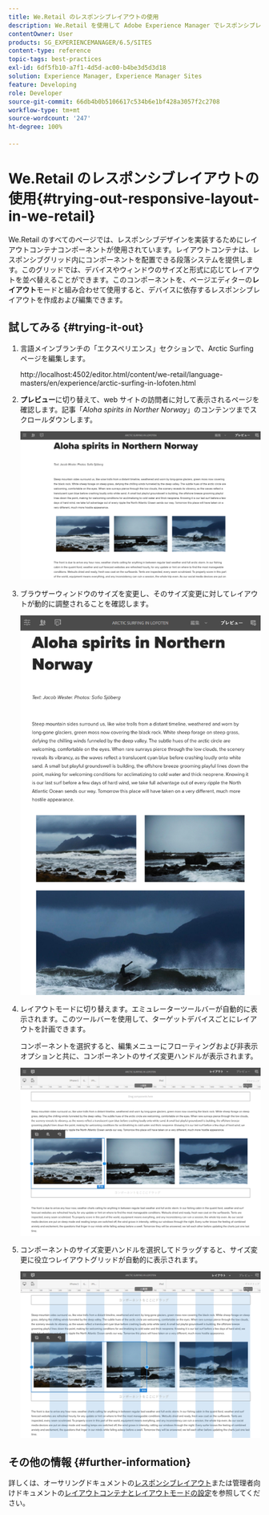 ```yaml
---
title: We.Retail のレスポンシブレイアウトの使用
description: We.Retail を使用して Adobe Experience Manager でレスポンシブレイアウトを試す方法を説明します。
contentOwner: User
products: SG_EXPERIENCEMANAGER/6.5/SITES
content-type: reference
topic-tags: best-practices
exl-id: 6df5fb10-a7f1-4d5d-ac00-b4be3d5d3d18
solution: Experience Manager, Experience Manager Sites
feature: Developing
role: Developer
source-git-commit: 66db4b0b5106617c534b6e1bf428a3057f2c2708
workflow-type: tm+mt
source-wordcount: '247'
ht-degree: 100%

---
```


# We.Retail のレスポンシブレイアウトの使用{#trying-out-responsive-layout-in-we-retail}

We.Retail のすべてのページでは、レスポンシブデザインを実装するためにレイアウトコンテナコンポーネントが使用されています。レイアウトコンテナは、レスポンシブグリッド内にコンポーネントを配置できる段落システムを提供します。このグリッドでは、デバイスやウィンドウのサイズと形式に応じてレイアウトを並べ替えることができます。このコンポーネントを、ページエディターの&#x200B;**レイアウト**&#x200B;モードと組み合わせて使用すると、デバイスに依存するレスポンシブレイアウトを作成および編集できます。

## 試してみる {#trying-it-out}

1. 言語メインブランチの「エクスペリエンス」セクションで、Arctic Surfing ページを編集します。

   http://localhost:4502/editor.html/content/we-retail/language-masters/en/experience/arctic-surfing-in-lofoten.html

1. **プレビュー**&#x200B;に切り替えて、web サイトの訪問者に対して表示されるページを確認します。記事「*Aloha spirits in Norther Norway*」のコンテンツまでスクロールダウンします。

   ![chlimage_1-178](assets/chlimage_1-178.png)

1. ブラウザーウィンドウのサイズを変更し、そのサイズ変更に対してレイアウトが動的に調整されることを確認します。

   ![chlimage_1-179](assets/chlimage_1-179.png)

1. レイアウトモードに切り替えます。エミュレーターツールバーが自動的に表示されます。このツールバーを使用して、ターゲットデバイスごとにレイアウトを計画できます。

   コンポーネントを選択すると、編集メニューにフローティングおよび非表示オプションと共に、コンポーネントのサイズ変更ハンドルが表示されます。

   ![chlimage_1-180](assets/chlimage_1-180.png)

1. コンポーネントのサイズ変更ハンドルを選択してドラッグすると、サイズ変更に役立つレイアウトグリッドが自動的に表示されます。

   ![chlimage_1-181](assets/chlimage_1-181.png)

## その他の情報 {#further-information}

詳しくは、オーサリングドキュメントの[レスポンシブレイアウト](/help/sites-authoring/responsive-layout.md)または管理者向けドキュメントの[レイアウトコンテナとレイアウトモードの設定](/help/sites-administering/configuring-responsive-layout.md)を参照してください。
